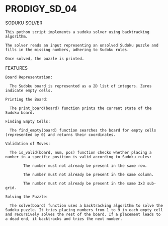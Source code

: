 # PRODIGY_SD_04

SODUKU SOLVER

    This python script implements a sudoku solver using backtracking algorithm. 
    
    The solver reads an input representing an unsolved Sudoku puzzle and fills in the missing numbers, adhering to Sudoku rules. 
    
    Once solved, the puzzle is printed.

  FEATURES 

    Board Representation:

      The Sudoku board is represented as a 2D list of integers. Zeros indicate empty cells.
    
    Printing the Board:

      The print_board(board) function prints the current state of the Sudoku board.

    Finding Empty Cells:

      The find_empty(board) function searches the board for empty cells (represented by 0) and returns their coordinates.

    Validation of Moves:

      The is_valid(board, num, pos) function checks whether placing a number in a specific position is valid according to Sudoku rules:
            
            The number must not already be present in the same row.
            
            The number must not already be present in the same column.
            
            The number must not already be present in the same 3x3 sub-grid.

    Solving the Puzzle:

      The solve(board) function uses a backtracking algorithm to solve the Sudoku puzzle. It tries placing numbers from 1 to 9 in each empty cell and recursively solves the rest of the board. If a placement leads to a dead end, it backtracks and tries the next number.
